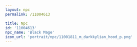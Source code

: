 ```yaml
---
layout: npc
permalink: /11004613

title: Npc
id: '11004613'
npc_name: 'Black Mage'
icon_url: 'portrait/npc/11001811_m_darkkylian_hood_p.png'
---
```

